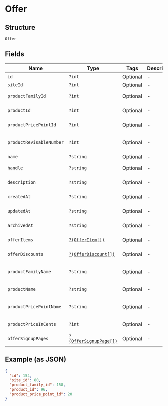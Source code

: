 
# Offer

## Structure

`Offer`

## Fields

| Name | Type | Tags | Description | Getter | Setter |
|  --- | --- | --- | --- | --- | --- |
| `id` | `?int` | Optional | - | getId(): ?int | setId(?int id): void |
| `siteId` | `?int` | Optional | - | getSiteId(): ?int | setSiteId(?int siteId): void |
| `productFamilyId` | `?int` | Optional | - | getProductFamilyId(): ?int | setProductFamilyId(?int productFamilyId): void |
| `productId` | `?int` | Optional | - | getProductId(): ?int | setProductId(?int productId): void |
| `productPricePointId` | `?int` | Optional | - | getProductPricePointId(): ?int | setProductPricePointId(?int productPricePointId): void |
| `productRevisableNumber` | `?int` | Optional | - | getProductRevisableNumber(): ?int | setProductRevisableNumber(?int productRevisableNumber): void |
| `name` | `?string` | Optional | - | getName(): ?string | setName(?string name): void |
| `handle` | `?string` | Optional | - | getHandle(): ?string | setHandle(?string handle): void |
| `description` | `?string` | Optional | - | getDescription(): ?string | setDescription(?string description): void |
| `createdAt` | `?string` | Optional | - | getCreatedAt(): ?string | setCreatedAt(?string createdAt): void |
| `updatedAt` | `?string` | Optional | - | getUpdatedAt(): ?string | setUpdatedAt(?string updatedAt): void |
| `archivedAt` | `?string` | Optional | - | getArchivedAt(): ?string | setArchivedAt(?string archivedAt): void |
| `offerItems` | [`?(OfferItem[])`](../../doc/models/offer-item.md) | Optional | - | getOfferItems(): ?array | setOfferItems(?array offerItems): void |
| `offerDiscounts` | [`?(OfferDiscount[])`](../../doc/models/offer-discount.md) | Optional | - | getOfferDiscounts(): ?array | setOfferDiscounts(?array offerDiscounts): void |
| `productFamilyName` | `?string` | Optional | - | getProductFamilyName(): ?string | setProductFamilyName(?string productFamilyName): void |
| `productName` | `?string` | Optional | - | getProductName(): ?string | setProductName(?string productName): void |
| `productPricePointName` | `?string` | Optional | - | getProductPricePointName(): ?string | setProductPricePointName(?string productPricePointName): void |
| `productPriceInCents` | `?int` | Optional | - | getProductPriceInCents(): ?int | setProductPriceInCents(?int productPriceInCents): void |
| `offerSignupPages` | [`?(OfferSignupPage[])`](../../doc/models/offer-signup-page.md) | Optional | - | getOfferSignupPages(): ?array | setOfferSignupPages(?array offerSignupPages): void |

## Example (as JSON)

```json
{
  "id": 154,
  "site_id": 80,
  "product_family_id": 158,
  "product_id": 96,
  "product_price_point_id": 20
}
```

